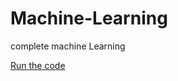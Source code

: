 # Machine-Learning
complete machine Learning 

[Run the code](https://mybinder.org/v2/gh/Priyansu-Rout/Machine-Learning.git/HEAD)
